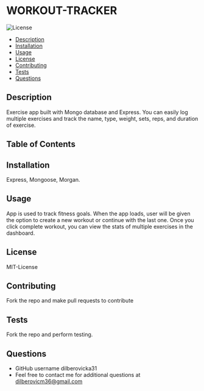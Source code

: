 # WORKOUT-TRACKER


  ![License](https://img.shields.io/badge/License-MIT-License)

  - [Description](#Description)
  - [Installation](#Installation)
  - [Usage](#Usage)
  - [License](#License)
  - [Contributing](#Contributing)
  - [Tests](#Tests)
  - [Questions](#Questions)

## Description

Exercise app built with Mongo database and Express. You can easily log multiple exercises and track the name, type, weight, sets, reps, and duration of exercise.

## Table of Contents




## Installation 

Express, Mongoose, Morgan.

## Usage

App is used to track fitness goals. When the app loads, user will be given the option to create a new workout or continue with the last one. Once you click complete workout, you can view the stats of multiple exercises in the dashboard. 

## License 

MIT-License

## Contributing 

Fork the repo and make pull requests to contribute

## Tests

Fork the repo and perform testing.

## Questions

* GitHub username dilberovicka31
* Feel free to contact me for additional questions at dilberovicm36@gmail.com

